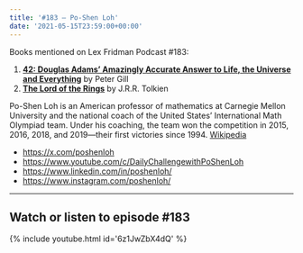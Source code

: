 ```yaml
---
title: '#183 – Po-Shen Loh'
date: '2021-05-15T23:59:00+00:00'
---
```


Books mentioned on Lex Fridman Podcast #183:

1. <b><a href="https://amzn.to/3hHc5fh" target="_blank" rel="sponsored noopener noreferrer">42: Douglas Adams’ Amazingly Accurate Answer to Life, the Universe and Everything</a></b> by Peter Gill
2. <b><a href="https://amzn.to/3HKuC5d" target="_blank" rel="sponsored noopener noreferrer">The Lord of the Rings</a></b> by J.R.R. Tolkien

<!--more-->

Po-Shen Loh is an American professor of mathematics at Carnegie Mellon University and the national coach of the United States’ International Math Olympiad team. Under his coaching, the team won the competition in 2015, 2016, 2018, and 2019—their first victories since 1994. <a href="https://en.wikipedia.org/wiki/Po-Shen_Loh" target="_blank">Wikipedia</a>

- <a href="https://x.com/poshenloh" target="_blank">https://x.com/poshenloh</a>
- <a href="https://www.youtube.com/c/DailyChallengewithPoShenLoh" target="_blank">https://www.youtube.com/c/DailyChallengewithPoShenLoh</a>
- <a href="https://www.linkedin.com/in/poshenloh/" target="_blank">https://www.linkedin.com/in/poshenloh/</a>
- <a href="https://www.instagram.com/poshenloh/" target="_blank">https://www.instagram.com/poshenloh/</a>

- - - - - -

## Watch or listen to episode #183

{% include youtube.html id='6z1JwZbX4dQ' %}